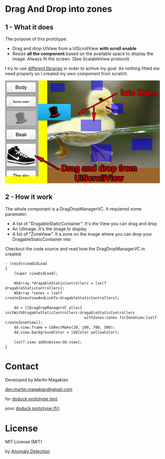 Drag And Drop into zones
================

1 - What it does
---------
The purpose of this prototype: 
- Drag and drop UIView from a UIScrollView **with scroll enable**
- Resize **all the component** based on the available space to display the image. Always fit the screen. (See ScalableView protocol)

I try to use [different libraries](https://github.com/search?l=Objective-C&q=drag+and+drop) in order to achive my goal.
As nothing fitted me need properly so I created my own component from scratch.

![progress bar exemples](/README_src/drag-and-drop.jpg)

2 - How it work
---------
The whole componant is a DragDropManagerVC. It requiered some paramater:

- A list of "DragableStaticContainer". It's the View you can drag and drop
- An UIImage. It's the image to display
- A list of "ZoneView". It a zone on the image where you can drop your DragableStaticContainer into


Checkout the code source and read how the DragDropManagerVC in created:

	- (void)viewDidLoad
	{
	    [super viewDidLoad];

	    NSArray *dragableStaticControllers = [self dragableStaticControllers];
	    NSArray *zones = [self createZonesViewAndLinkTo:dragableStaticControllers];
	    
	    dd = [[DragDropManagerVC alloc] initWithDragableStaticControllers:dragableStaticControllers 
	    								withZones:zones forZoneView:[self createZoneView]];
	    dd.view.frame = CGRectMake(20, 100, 700, 500);
	    dd.view.backgroundColor = [UIColor yellowColor];
	    
	    [self.view addSubview:dd.view];
	} 





Contact
=========
Developed by Martin Magakian

dev.martin.magakian@gmail.com

for [doduck prototype (en)](http://doduck.com/)

pour [doduck prototype (fr)](http://doduck.fr/)


License
=========
MIT License (MIT)

by [Anomaly Detection](https://anomaly.io)


